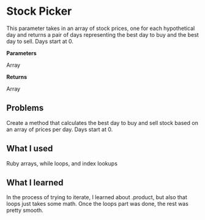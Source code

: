 # Stock Picker
This parameter takes in an array of stock prices, one for each hypothetical day and returns a pair of days representing the best day to buy and the best day to sell. Days start at 0.

**Parameters**

Array

**Returns**

Array

Problems
-
Create a method that calculates the best day to buy and sell stock based on an array of prices per day. Days start at 0.

What I used
-
Ruby arrays, while loops, and index lookups

What I learned
-
In the process of trying to iterate, I learned about .product, but also that loops just takes some
math. Once the loops part was done, the rest was pretty smooth.
